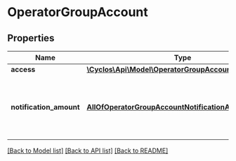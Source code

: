 # OperatorGroupAccount

## Properties
Name | Type | Description | Notes
------------ | ------------- | ------------- | -------------
**access** | [**\Cyclos\Api\Model\OperatorGroupAccountAccessEnum**](OperatorGroupAccountAccessEnum.md) |  | [optional] 
**notification_amount** | [**AllOfOperatorGroupAccountNotificationAmount**](AllOfOperatorGroupAccountNotificationAmount.md) | The minimum / maximum amount for payment notifications to be sent | [optional] 

[[Back to Model list]](../../README.md#documentation-for-models) [[Back to API list]](../../README.md#documentation-for-api-endpoints) [[Back to README]](../../README.md)

